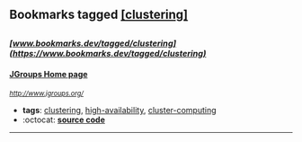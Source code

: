## Bookmarks tagged [[clustering]](https://www.bookmarks.dev/search?q=[clustering])

_<sup><sup>[www.bookmarks.dev/tagged/clustering](https://www.bookmarks.dev/tagged/clustering)</sup></sup>_
---
#### [JGroups Home page](http://www.jgroups.org/)
_<sup>http://www.jgroups.org/</sup>_

* **tags**: [clustering](../tagged/clustering.md), [high-availability](../tagged/high-availability.md), [cluster-computing](../tagged/cluster-computing.md)
* :octocat: **[source code](https://github.com/belaban/JGroups)**
---
